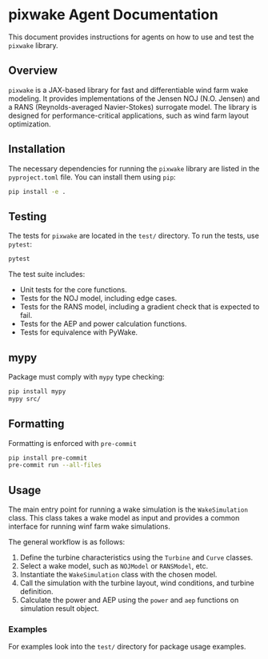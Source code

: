 # pixwake Agent Documentation

This document provides instructions for agents on how to use and test the `pixwake` library.

## Overview

`pixwake` is a JAX-based library for fast and differentiable wind farm wake modeling. It provides implementations of the Jensen NOJ (N.O. Jensen) and a RANS (Reynolds-averaged Navier-Stokes) surrogate model. The library is designed for performance-critical applications, such as wind farm layout optimization.

## Installation

The necessary dependencies for running the `pixwake` library are listed in the `pyproject.toml` file. You can install them using `pip`:

```bash
pip install -e .
```

## Testing

The tests for `pixwake` are located in the `test/` directory. To run the tests, use `pytest`:

```bash
pytest
```

The test suite includes:
- Unit tests for the core functions.
- Tests for the NOJ model, including edge cases.
- Tests for the RANS model, including a gradient check that is expected to fail.
- Tests for the AEP and power calculation functions.
- Tests for equivalence with PyWake.

## mypy

Package must comply with `mypy` type checking:

```bash
pip install mypy
mypy src/
```

## Formatting

Formatting is enforced with `pre-commit`

```bash
pip install pre-commit
pre-commit run --all-files
```

## Usage

The main entry point for running a wake simulation is the `WakeSimulation` class. This class takes a wake model as input and provides a common interface for running winf farm wake simulations.

The general workflow is as follows:
1. Define the turbine characteristics using the `Turbine` and `Curve` classes.
2. Select a wake model, such as `NOJModel` or `RANSModel`, etc.
3. Instantiate the `WakeSimulation` class with the chosen model.
4. Call the simulation with the turbine layout, wind conditions, and turbine definition.
5. Calculate the power and AEP using the `power` and `aep` functions on simulation result object.

### Examples

For examples look into the `test/` directory for package usage examples.



